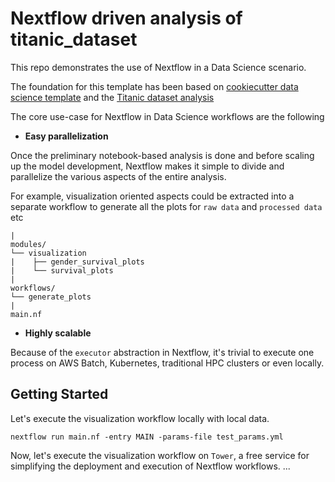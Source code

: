 Nextflow driven analysis of titanic_dataset
==============================

This repo demonstrates the use of Nextflow in a Data Science scenario.

The foundation for this template has been based on  [cookiecutter data science template](https://github.com/drivendata/cookiecutter-data-science) and the 
[Titanic dataset analysis](https://www.kaggle.com/ash316/eda-to-prediction-dietanic)

The core use-case for Nextflow in Data Science workflows are the following 

- **Easy parallelization**

Once the preliminary notebook-based analysis is done and before scaling up the model development, Nextflow makes it simple to divide and parallelize the various aspects of the entire analysis.

For example, visualization oriented aspects could be extracted into a separate workflow to generate all the plots for `raw data` and `processed data` etc

```
|
modules/
└── visualization
|    ├── gender_survival_plots
|    └── survival_plots
|
workflows/
└── generate_plots
|
main.nf
```

- **Highly scalable**

Because of the `executor` abstraction in Nextflow, it's trivial to execute one process on AWS Batch, Kubernetes, traditional HPC clusters or even locally.


## Getting Started
Let's execute the visualization workflow locally with local data.

```
nextflow run main.nf -entry MAIN -params-file test_params.yml
```


Now, let's execute the visualization workflow on `Tower`, a free service for simplifying the deployment and execution of Nextflow workflows. 
...


